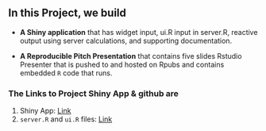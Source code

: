 
## In this  Project, we build 

- **A Shiny application** that has widget input, ui.R input in server.R, reactive output using server calculations, and supporting documentation.

- **A Reproducible Pitch Presentation** that contains five slides Rstudio Presenter that is pushed to and hosted on  Rpubs and contains embedded `R` code that runs. 

### The Links to Project Shiny App & github are

1. Shiny App: [Link](https://aghababaei-omid.shinyapps.io/Developing_Data_Products_Project/)
2. `server.R` and `ui.R` files: [Link](https://github.com/OmidAghababaei/Developing_Data_Products_Project.git) 
